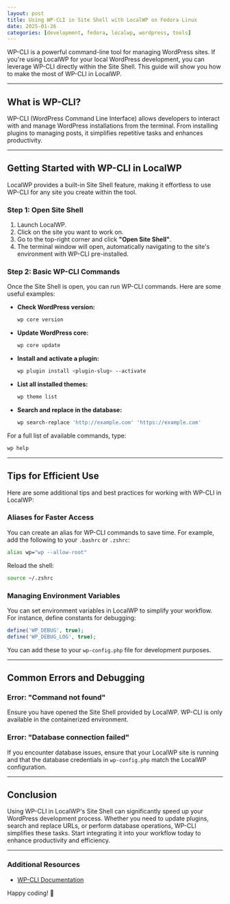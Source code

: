 ```yaml
---
layout: post
title: Using WP-CLI in Site Shell with LocalWP on Fedora Linux
date: 2025-01-26
categories: [development, fedora, localwp, wordpress, tools]
---
```


WP-CLI is a powerful command-line tool for managing WordPress sites. If you're using LocalWP for your local WordPress development, you can leverage WP-CLI directly within the Site Shell. This guide will show you how to make the most of WP-CLI in LocalWP.

---

## What is WP-CLI?

WP-CLI (WordPress Command Line Interface) allows developers to interact with and manage WordPress installations from the terminal. From installing plugins to managing posts, it simplifies repetitive tasks and enhances productivity.

---

## Getting Started with WP-CLI in LocalWP

LocalWP provides a built-in Site Shell feature, making it effortless to use WP-CLI for any site you create within the tool.

### Step 1: Open Site Shell

1. Launch LocalWP.
2. Click on the site you want to work on.
3. Go to the top-right corner and click **"Open Site Shell"**.
4. The terminal window will open, automatically navigating to the site's environment with WP-CLI pre-installed.

### Step 2: Basic WP-CLI Commands

Once the Site Shell is open, you can run WP-CLI commands. Here are some useful examples:

- **Check WordPress version:**

  ```bash
  wp core version
  ```

- **Update WordPress core:**

  ```bash
  wp core update
  ```

- **Install and activate a plugin:**

  ```bash
  wp plugin install <plugin-slug> --activate
  ```

- **List all installed themes:**

  ```bash
  wp theme list
  ```

- **Search and replace in the database:**

  ```bash
  wp search-replace 'http://example.com' 'https://example.com'
  ```

For a full list of available commands, type:

```bash
wp help
```

---

## Tips for Efficient Use

Here are some additional tips and best practices for working with WP-CLI in LocalWP:

### Aliases for Faster Access

You can create an alias for WP-CLI commands to save time. For example, add the following to your `.bashrc` or `.zshrc`:

```bash
alias wp="wp --allow-root"
```

Reload the shell:

```bash
source ~/.zshrc
```

### Managing Environment Variables

You can set environment variables in LocalWP to simplify your workflow. For instance, define constants for debugging:

```php
define('WP_DEBUG', true);
define('WP_DEBUG_LOG', true);
```

You can add these to your `wp-config.php` file for development purposes.

---

## Common Errors and Debugging

### Error: "Command not found"

Ensure you have opened the Site Shell provided by LocalWP. WP-CLI is only available in the containerized environment.

### Error: "Database connection failed"

If you encounter database issues, ensure that your LocalWP site is running and that the database credentials in `wp-config.php` match the LocalWP configuration.

---

## Conclusion

Using WP-CLI in LocalWP's Site Shell can significantly speed up your WordPress development process. Whether you need to update plugins, search and replace URLs, or perform database operations, WP-CLI simplifies these tasks. Start integrating it into your workflow today to enhance productivity and efficiency.

---

### Additional Resources

- [WP-CLI Documentation](https://make.wordpress.org/cli/handbook/)

Happy coding! 🚀
